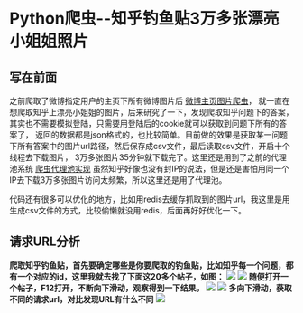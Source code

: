 # Python爬虫--知乎钓鱼贴3万多张漂亮小姐姐照片
## 写在前面
之前爬取了微博指定用户的主页下所有微博图片后  [微博主页图片爬虫](https://github.com/daacheng/PythonBasic/blob/master/studynotes/Python%E7%88%AC%E8%99%AB--%E7%88%AC%E5%8F%96%E5%BE%AE%E5%8D%9A%E6%8C%87%E5%AE%9A%E7%94%A8%E6%88%B7%E4%B8%BB%E9%A1%B5%E4%B8%8B%E7%9A%84%E6%89%80%E6%9C%89%E5%9B%BE%E7%89%87.md)，
就一直在想爬取知乎上漂亮小姐姐的图片，后来研究了一下，发现爬取知乎问题下的答案，其实也不需要模拟登陆，只需要用登陆后的cookie就可以获取到问题下所有的答案了，
返回的数据都是json格式的，也比较简单。目前做的效果是获取某一问题下所有答案中的图片url路径，然后保存成csv文件，最后读取csv文件，开启十个线程去下载图片，
3万多张图片35分钟就下载完了。这里还是用到了之前的代理池系统  [爬虫代理池实现](https://github.com/daacheng/PythonBasic/blob/master/studynotes/Python%E7%88%AC%E8%99%AB--%E4%BB%A3%E7%90%86%E6%B1%A0%E7%BB%B4%E6%8A%A4.md)
虽然知乎好像也没有封IP的说法，但是还是害怕用同一个IP去下载3万多张图片访问太频繁，所以这里还是用了代理池。

代码还有很多可以优化的地方，比如用redis去缓存抓取到的图片url，我这里是用生成csv文件的方式，比较偷懒就没用redis，后面再好好优化一下。

## 请求URL分析
**爬取知乎钓鱼贴，首先要确定哪些是你要爬取的钓鱼贴，比如知乎每一个问题，都有一个对应的id，这里我就去找了下面这20多个帖子，如图：**
![](https://github.com/daacheng/PythonBasic/blob/master/pic/zhihu1.png)
![](https://github.com/daacheng/PythonBasic/blob/master/pic/zhihu2.png)
**随便打开一个帖子，F12打开，不断向下滑动，观察得到一下结果。**
![](https://github.com/daacheng/PythonBasic/blob/master/pic/zhihu3.png)
![](https://github.com/daacheng/PythonBasic/blob/master/pic/zhihu4.png)
**多向下滑动，获取不同的请求url，对比发现URL有什么不同**
![](https://github.com/daacheng/PythonBasic/blob/master/pic/zhihu5.png)

